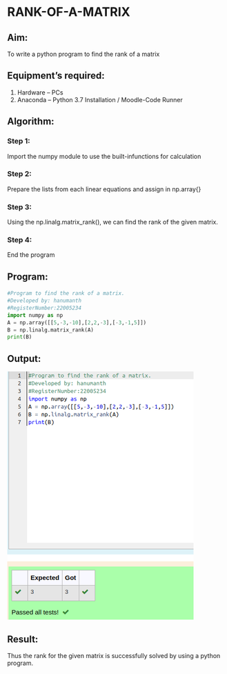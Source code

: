 # RANK-OF-A-MATRIX
## Aim:
To write a python program to find the rank of a matrix
## Equipment’s required:
1. 	Hardware – PCs
2. 	Anaconda – Python 3.7 Installation / Moodle-Code Runner
## Algorithm:
### Step 1:
 Import the numpy module to use the built-infunctions for calculation
### Step 2: 
Prepare the lists from each linear equations and assign in np.array{}
### Step 3: 
Using the np.linalg.matrix_rank(), we can find the rank of the given matrix.
### Step 4:
End the program 
## Program:
```python
#Program to find the rank of a matrix.
#Developed by: hanumanth
#RegisterNumber:22005234
import numpy as np
A = np.array([[5,-3,-10],[2,2,-3],[-3,-1,5]])
B = np.linalg.matrix_rank(A)
print(B)
```
## Output:
![MODEL](/rank.png)
## Result:
Thus the rank for the given matrix is successfully solved by  using a python program.

